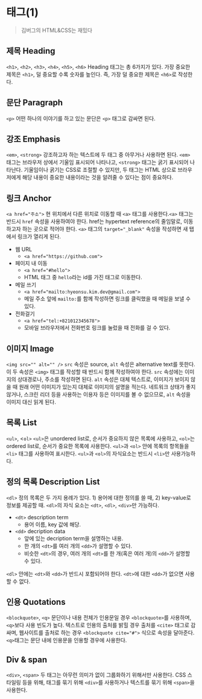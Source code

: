 # 태그(1)
> 김버그의 HTML&CSS는 재밌다

## 제목 Heading
`<h1>`, `<h2>`, `<h3>`, `<h4>`, `<h5>`, `<h6>`
Heading 태그는 총 6가지가 있다. 가장 중요한 제목은 `<h1>`, 덜 중요할 수록 숫자를 높인다. 즉, 가장 덜 중요한 제목은 `<h6>`로 작성한다.

## 문단 Paragraph
`<p>`
어떤 하나의 이야기를 하고 있는 문단은 `<p>` 태그로 감싸면 된다.

## 강조 Emphasis
`<em>`, `<strong>`
강조하고자 하는 텍스트에 두 태그 중 아무거나 사용하면 된다. `<em>` 태그는 브라우저 상에서 기울임 표시되어 나타나고, `<strong>` 태그는 굵기 표시되어 나타난다. 기울임이나 굵기는 CSS로 조절할 수 있지만, 두 태그는 HTML 상으로 브라우저에게 해당 내용이 중요한 내용이라는 것을 알려줄 수 있다는 점이 중요하다.

## 링크 Anchor
`<a href="주소">`
현 위치에서 다른 위치로 이동할 때 `<a>` 태그를 사용한다.`<a>` 태그는 반드시 `href` 속성을 사용하여야 한다. href는 hypertext reference의 줄임말로, 이동하고자 하는 곳으로 적어야 한다.
`<a>` 태그의 `target="_blank"` 속성을 작성하면 새 탭에서 링크가 열리게 된다.
- 웹 URL
  - `<a href="https://github.com">`
- 페이지 내 이동
  - `<a href="#hello">`
  - HTML 태그 중 `hello`라는 id를 가진 태그로 이동한다.
- 메일 쓰기
  - `<a href="mailto:hyeonsu.kim.dev@gmail.com">`
  - 메일 주소 앞에 `mailto:`를 함께 작성하면 링크를 클릭했을 때 메일을 보낼 수 있다.
- 전화걸기
  - `<a href="tel:+821012345678">`
  - 모바일 브라우저에서 전화번호 링크를 눌렀을 때 전화를 걸 수 있다.


## 이미지 Image
`<img src="" alt="" />`
`src` 속성은 source, `alt` 속성은 alternative text를 뜻한다. 이 두 속성은 `<img>` 태그를 작성할 때 반드시 함께 작성하여야 한다.
`src` 속성에는 이미지의 상대경로나, 주소를 작성하면 된다.
`alt` 속성은 대체 텍스트로, 이미지가 보이지 않을 때 원래 어떤 이미지가 있는지 대체로 이미지의 설명을 적는다. 네트워크 상태가 좋지 않거나, 스크린 리더 등을 사용하는 이용자 등은 이미지를 볼 수 없으므로, `alt` 속성을 이미지 대신 읽게 된다.

## 목록 List
`<ul>`, <`ol>`
`<ul>`은 unordered list로, 순서가 중요하지 않은 목록에 사용하고, `<ol>`는 ordered list로, 순서가 중요한 목록에 사용한다.
`<ul>`과 `<ol>` 안에 목록의 항목들을 `<li>` 태그를 사용하여 표시한다. `<ul>`과 `<ol>`의 자식요소는 반드시 `<li>`만 사용가능하다.

## 정의 목록 Description List
`<dl>`
정의 목록은 두 가지 용례가 있다. 1) 용어에 대한 정의를 쓸 때, 2) key-value로 정보를 제공할 때. `<dl>`의 자식 요소는 `<dt>`, `<dl>`, `<div>`만 가능하다.
- `<dt>` description term
  - 용어 이름, key 값에 해당.
- `<dd>` decription data
  - 앞에 있는 decription term을 설명하는 내용.
  - 한 개의 `<dt>`를 여러 개의 `<dd>`가 설명할 수 있다.
  - 비슷한 `<dt>`의 경우, 여러 개의 `<dt>`를 한 개(혹은 여러 개)의 `<dd>`가 설명할 수 있다.

`<dl>` 안에는 `<dt>`와 `<dd>`가 반드시 포함되어야 한다. `<dt>`에 대한 `<dd>`가 없으면 사용할 수 없다.

## 인용 Quotations
`<blockquote>`, `<q>`
문단이나 내용 전체가 인용문일 경우 `<blockquote>`를 사용하며, `<q>`보다 사용 빈도가 높다.
텍스트로 인용의 출처를 밝힐 경우 출처를 `<cite>` 태그로 감싸며, 웹사이트를 출처로 하는 경우 `<blockquote cite="#">` 식으로 속성을 달아준다.
`<q>`태그는 문단 내에 인용문을 인용할 경우에 사용한다. 

## Div & span
`<div>`, `<span>`
두 태그는 아무런 의미가 없이 그룹화하기 위해서만 사용한다. CSS 스타일링 등을 위해, 태그를 묶기 위해 `<div>`를 사용하거나 텍스트를 묶기 위해 `<span>`을 사용한다.
